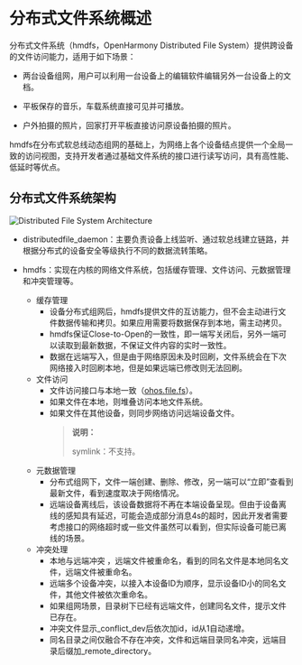 # 分布式文件系统概述
<!--Kit: Core File Kit-->
<!--Subsystem: FileManagement-->
<!--Owner: @wang_zhangjun; @zhuangzhuang-->
<!--SE: @wang_zhangjun; @zhuangzhuang; @renguang1116-->
<!--TSE: @liuhonggang123; @yue-ye2; @juxiaopang-->

分布式文件系统（hmdfs，OpenHarmony Distributed File System）提供跨设备的文件访问能力，适用于如下场景：

- 两台设备组网，用户可以利用一台设备上的编辑软件编辑另外一台设备上的文档。

- 平板保存的音乐，车载系统直接可见并可播放。

- 户外拍摄的照片，回家打开平板直接访问原设备拍摄的照片。

hmdfs在分布式软总线动态组网的基础上，为网络上各个设备结点提供一个全局一致的访问视图，支持开发者通过基础文件系统的接口进行读写访问，具有高性能、低延时等优点。

## 分布式文件系统架构

![Distributed File System Architecture](figures/distributed-file-system-architecture.png)

- distributedfile_daemon：主要负责设备上线监听、通过软总线建立链路，并根据分布式的设备安全等级执行不同的数据流转策略。

- hmdfs：实现在内核的网络文件系统，包括缓存管理、文件访问、元数据管理和冲突管理等。
  - 缓存管理
    - 设备分布式组网后，hmdfs提供文件的互访能力，但不会主动进行文件数据传输和拷贝。如果应用需要将数据保存到本地，需主动拷贝。
    - hmdfs保证Close-to-Open的一致性，即一端写关闭后，另外一端可以读取到最新数据，不保证文件内容的实时一致性。
    - 数据在远端写入，但是由于网络原因未及时回刷，文件系统会在下次网络接入时回刷本地，但是如果远端已修改则无法回刷。
  - 文件访问
    - 文件访问接口与本地一致（[ohos.file.fs](../reference/apis-core-file-kit/js-apis-file-fs.md)）。
    - 如果文件在本地，则堆叠访问本地文件系统。
    - 如果文件在其他设备，则同步网络访问远端设备文件。
        > **说明：**
        >
        > symlink：不支持。
  - 元数据管理
    - 分布式组网下，文件一端创建、删除、修改，另一端可以“立即”查看到最新文件，看到速度取决于网络情况。
    - 远端设备离线后，该设备数据将不再在本端设备呈现。但由于设备离线的感知具有延迟，可能会造成部分消息4s的超时，因此开发者需要考虑接口的网络超时或一些文件虽然可以看到，但实际设备可能已离线的场景。
  - 冲突处理
    - 本地与远端冲突 ，远端文件被重命名，看到的同名文件是本地同名文件，远端文件被重命名。
    - 远端多个设备冲突，以接入本设备ID为顺序，显示设备ID小的同名文件，其他文件被依次重命名。
    - 如果组网场景，目录树下已经有远端文件，创建同名文件，提示文件已存在。
    - 冲突文件显示_conflict_dev后依次加id，id从1自动递增。
    - 同名目录之间仅融合不存在冲突，文件和远端目录同名冲突，远端目录后缀加_remote_directory。
